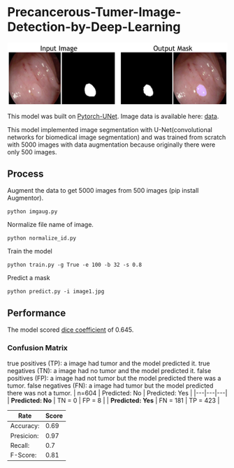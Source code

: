 # Precancerous-Tumer-Image-Detection-by-Deep-Learning
<img src="demo.png">

This model was built on [Pytorch-UNet](https://github.com/milesial/Pytorch-UNet). Image data is available here: [data](https://polyp.grand-challenge.org/CVCClinicDB/).

This model implemented image segmentation with U-Net(convolutional networks for biomedical image segmentation) and was trained from scratch with 5000 images with data augmentation because originally there were only 500 images.

## Process
Augment the data to get 5000 images from 500 images (pip install Augmentor).
```
python imgaug.py
```
Normalize file name of image.
```
python normalize_id.py
```
Train the model
```
python train.py -g True -e 100 -b 32 -s 0.8
```
Predict a mask
```
python predict.py -i image1.jpg
```
## Performance
The model scored [dice coefficient](https://en.wikipedia.org/wiki/S%C3%B8rensen%E2%80%93Dice_coefficient) of 0.645.

### Confusion Matrix

true positives (TP): a image had tumor and the model predicted it.
true negatives (TN): a image had no tumor and the model predicted it.
false positives (FP): a image had not tumor but the model predicted there was a tumor.
false negatives (FN): a image had tumor but the model predicted there was not a tumor.
| n=604  | Predicted: No  | Predicted: Yes  |
|---|---|---|
| **Predicted: No**  | TN = 0  | FP = 8 |
| **Predicted: Yes**  | FN = 181  | TP = 423  |

| Rate | Score |
| ------------- | ------------- |
| Accuracy:  | 0.69  |
| Presicion:  | 0.97  |
| Recall:  | 0.7  |
| F-Score:  | 0.81  |


